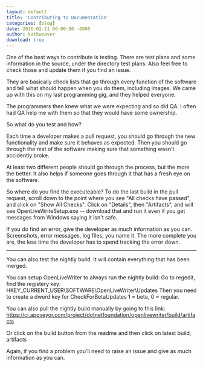 ```yaml
---  
layout: default  
title: 'Contributing to Documentation'  
categories: [blog]  
date: 2016-02-11 00:00:00 -0800  
author: kathweaver  
download: true  
---
```


One of the best ways to contribute is testing.  There are test plans and some 
information in the source, under the directory test plans.  Also feel free to 
check those and update them if you find an issue.

They are basically check lists that go through every function of the software and tell 
what should happen when you do them, including images.  We came up with this on my last
programming gig, and they helped everyone.  

The programmers then knew what we were expecting and so did QA.  I often had QA help me with
them so that they would have some ownership.

So what do you test and how?

Each time a developer makes a pull request, you should go through the new functionality 
and make sure it behaves as expected.  Then you should go through the rest of the software
making sure that something wasn't accidently broke.  

At least two different people should go through the process, but the more the better.  It also
helps if someone goes through it that has a fresh eye on the software.

So where do you find the executeable?  To do the last build in the pull request,
scroll down to the point where you see "All checks have passed", and click on "Show All Checks".
Click on "Details", then "Artifacts", and will see OpenLiveWriteSetup.exe -- download 
that and run it even if you get messages from Windows saying it isn't safe.

If you do find an error, give the developer as much information as you can.  Screenshots, error messages,
log files, you name it.  The more complete you are, the less time the developer has to spend tracking
the error down.

-----

You can also test the nightly build.  It will contain everything that has been merged.

You can setup OpenLiveWriter to always run the nightly build:
Go to regedit, find the registery key: HKEY_CURRENT_USER\SOFTWARE\OpenLiveWriter\Updates
Then you need to create a dword key for CheckForBetaUpdates 1 = beta, 0 = regular.

You can also pull the nightly build manually by going to this link:
https://ci.appveyor.com/project/dotnetfoundation/openlivewriter/build/artifacts

Or click on the build button from the readme and then click on latest build, artifacts

Again, if you find a problem you'll need to raise an issue and give as much information as you can.
